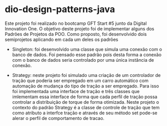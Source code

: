 # dio-design-patterns-java

<p> Este projeto foi realizado no bootcamp GFT Start #5 junto da Digital Innovation One.
  O objetivo deste projeto foi de implementar alguns dos Padrões de Projetos da POO.
  Como proposto, foi desenvolvido dois semiprojetos aplicando em cada um deles os padrões </p>
  
<ul>
  <li>
    <p>Singleton: foi desenvolvido uma classe que simula uma conexão com o banco de dados. Foi pensado esse padrão pois desta forma a conexão com o banco de dados seria controlado por uma única instância de conexão.</p>
  </li>
  <li>
    <p>Strategy: neste projeto foi simulado uma criação de um controlador de tração que poderia ser empregado em um carro automático com automação de mudança do tipo de tração a ser empregado. Para isso foi implementada uma interface de tração e trẽs classes que imlementam essa interface de forma que cada perfil de tração possa controlar a distribuição de torque de forma otimizada. Neste projeto o contexto do padrão Strategy é a classe de controle de tração que tem como atributo a interfce tração e através de seu método set pode-se alerar o perfil de comportamento de tracao.</p>
  </li>
</ul>
